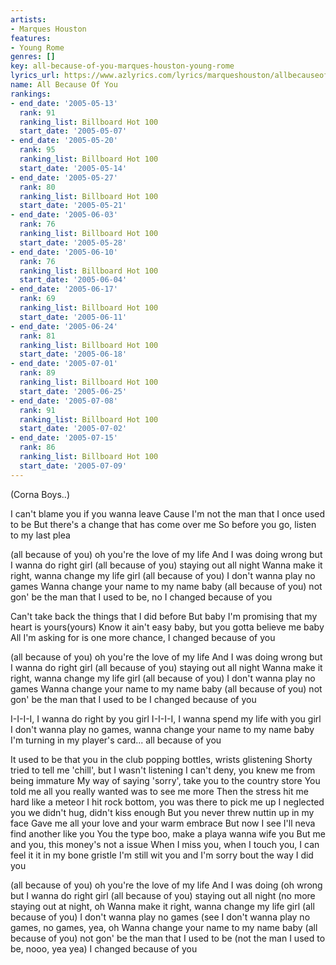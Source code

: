```yaml
---
artists:
- Marques Houston
features:
- Young Rome
genres: []
key: all-because-of-you-marques-houston-young-rome
lyrics_url: https://www.azlyrics.com/lyrics/marqueshouston/allbecauseofyou.html
name: All Because Of You
rankings:
- end_date: '2005-05-13'
  rank: 91
  ranking_list: Billboard Hot 100
  start_date: '2005-05-07'
- end_date: '2005-05-20'
  rank: 95
  ranking_list: Billboard Hot 100
  start_date: '2005-05-14'
- end_date: '2005-05-27'
  rank: 80
  ranking_list: Billboard Hot 100
  start_date: '2005-05-21'
- end_date: '2005-06-03'
  rank: 76
  ranking_list: Billboard Hot 100
  start_date: '2005-05-28'
- end_date: '2005-06-10'
  rank: 76
  ranking_list: Billboard Hot 100
  start_date: '2005-06-04'
- end_date: '2005-06-17'
  rank: 69
  ranking_list: Billboard Hot 100
  start_date: '2005-06-11'
- end_date: '2005-06-24'
  rank: 81
  ranking_list: Billboard Hot 100
  start_date: '2005-06-18'
- end_date: '2005-07-01'
  rank: 89
  ranking_list: Billboard Hot 100
  start_date: '2005-06-25'
- end_date: '2005-07-08'
  rank: 91
  ranking_list: Billboard Hot 100
  start_date: '2005-07-02'
- end_date: '2005-07-15'
  rank: 86
  ranking_list: Billboard Hot 100
  start_date: '2005-07-09'
---
```


 (Corna Boys..)

I can't blame you if you wanna leave
Cause I'm not the man that I once used to be
But there's a change that has come over me
So before you go, listen to my last plea


(all because of you) oh you're the love of my life
And I was doing wrong but I wanna do right girl
(all because of you) staying out all night
Wanna make it right, wanna change my life girl
(all because of you) I don't wanna play no games
Wanna change your name to my name baby
(all because of you) not gon' be the man that I used to be, no
I changed because of you

Can't take back the things that I did before
But baby I'm promising that my heart is yours(yours)
Know it ain't easy baby, but you gotta believe me baby
All I'm asking for is one more chance, I changed because of you


(all because of you) oh you're the love of my life
And I was doing wrong but I wanna do right girl
(all because of you) staying out all night
Wanna make it right, wanna change my life girl
(all because of you) I don't wanna play no games
Wanna change your name to my name baby
(all because of you) not gon' be the man that I used to be
I changed because of you

I-I-I-I, I wanna do right by you girl
I-I-I-I, I wanna spend my life with you girl
I don't wanna play no games, wanna change your name to my name baby
I'm turning in my player's card... all because of you


It used to be that you in the club popping bottles, wrists glistening
Shorty tried to tell me 'chill', but I wasn't listening
I can't deny, you knew me from being immature
My way of saying 'sorry', take you to the country store
You told me all you really wanted was to see me more
Then the stress hit me hard like a meteor
I hit rock bottom, you was there to pick me up
I neglected you we didn't hug, didn't kiss enough
But you never threw nuttin up in my face
Gave me all your love and your warm embrace
But now I see I'll neva find another like you
You the type boo, make a playa wanna wife you
But me and you, this money's not a issue
When I miss you, when I touch you, I can feel it it in my bone gristle
I'm still wit you and I'm sorry bout the way I did you


(all because of you) oh you're the love of my life
And I was doing (oh wrong but I wanna do right girl
(all because of you) staying out all night (no more staying out at night, oh
Wanna make it right, wanna change my life girl
(all because of you) I don't wanna play no games (see I don't wanna play no games, no games, yea, oh
Wanna change your name to my name baby
(all because of you) not gon' be the man that I used to be (not the man I used to be, nooo, yea yea)
I changed because of you



